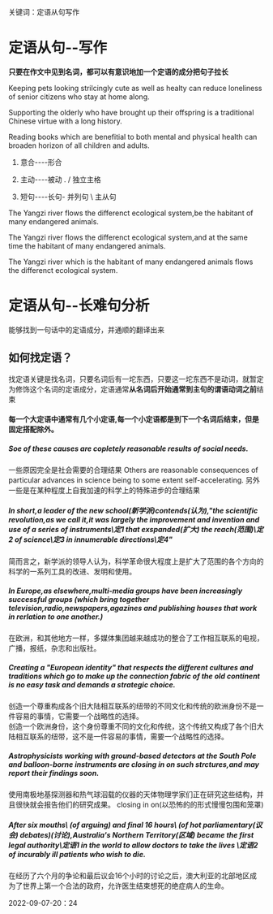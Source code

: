 关键词：定语从句写作



# 定语从句--写作

**只要在作文中见到名词，都可以有意识地加一个定语的成分把句子拉长**

Keeping pets looking strilcingly cute as well as healty can reduce loneliness of senior citizens who stay at home along.

Supporting the olderly who have brought up their offspring is a traditional Chinese virtue with a long history.

Reading books which are benefitial to both mental and physical health can broaden horizon of all children and adults.


1. 意合----形合


2. 主动----被动
. 
               / 独立主格  
3. 短句----长句-  并列句
               \ 主从句

The Yangzi river flows the differenct ecological system,be the habitant of many endangered animals.

The Yangzi river flows the differenct ecological system,and at the same time the habitant of many endangered animals.

The Yangzi river which is the habitant of many endangered animals flows the differenct ecological system.

# 定语从句--长难句分析

能够找到一句话中的定语成分，并通顺的翻译出来
## 如何找定语？
找定语关键是找名词，只要名词后有一坨东西，只要这一坨东西不是动词，就暂定为修饰这个名词的定语成分，定语通常**从名词后开始通常到主句的谓语动词之前**结束

#### 每一个大定语中通常有几个小定语,每一个小定语都是到下一个名词后结束，但是固定搭配除外。


##### Soe of these causes are copletely reasonable results of social needs.
一些原因完全是社会需要的合理结果
Others are reasonable consequences of particular advances in science being to some extent self-accelerating.
另外一些是在某种程度上自我加速的科学上的特殊进步的合理结果

##### In short,a leader of the new school(新学派)contends(认为),"the scientific revolution,as we call it,it was largely the improvement and invention and use of a series of instruments\定1 that exspanded(扩大) the reach(范围)\定2 of science\定3 in innumerable directions\定4"
简而言之，新学派的领导人认为，科学革命很大程度上是扩大了范围的各个方向的科学的一系列工具的改进、发明和使用。

##### In Europe,as elsewhere,multi-media groups have been increasingly successful groups (which bring together television,radio,newspapers,agazines and publishing houses that work in rerlation to one another.)
在欧洲，和其他地方一样，多媒体集团越来越成功的整合了工作相互联系的电视，广播，报纸，杂志和出版社。

##### Creating a "European identity" that respects the different cultures and traditions which go to make up the connection fabric of the old continent is no easy task and demands a strategic choice.
创造一个尊重构成各个旧大陆相互联系的纽带的不同文化和传统的欧洲身份不是一件容易的事情，它需要一个战略性的选择。\
创造一个欧洲身份，这个身份尊重不同的文化和传统，这个传统又构成了各个旧大陆相互联系的纽带，这不是一件容易的事情，需要一个战略性的选择。

##### Astrophysicists working with ground-based detectors at the South Pole and balloon-borne instruments are closing in on such strctures,and may report their findings soon.
使用南极地基探测器和热气球泅载的仪器的天体物理学家们正在研究这些结构，并且很快就会报告他们的研究成果。
closing in on(以恐怖的的形式慢慢包围和笼罩)

##### After six mouths\ (of arguing) and final 16 hours\ (of hot parliamentary(议会) debates)(讨论),Australia's Northern Territory(区域) became the first legal authority\定语1 in the world to allow doctors to take the lives \定语2 of incurably ill patients who wish to die.
在经历了六个月的争论和最后议会16个小时的讨论之后，澳大利亚的北部地区成为了世界上第一个合法的政府，允许医生结束想死的绝症病人的生命。



2022-09-07-20：24



